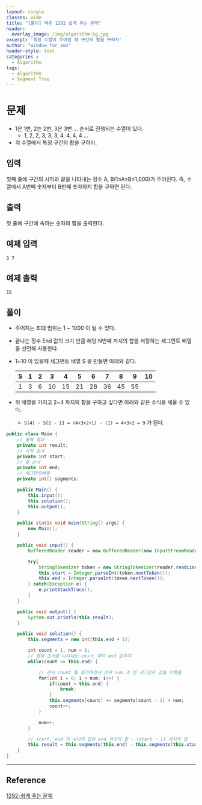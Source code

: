 ```yaml
--- 
layout: single
classes: wide
title: "[풀이] 백준 1292 쉽게 푸는 문제"
header:
  overlay_image: /img/algorithm-bg.jpg
excerpt: '특정 수열이 주어질 때 구간의 합을 구하자'
author: "window_for_sun"
header-style: text
categories :
  - Algorithm
tags:
  - Algorithm
  - Segment Tree
---  
```


# 문제
- 1은 1번, 2는 2번, 3은 3번 ... 순서로 진행되는 수열이 있다.
	- 1, 2, 2, 3, 3, 3, 4, 4, 4, 4 ...
- 위 수열에서 특정 구간의 합을 구하라.

## 입력
첫째 줄에 구간의 시작과 끝을 나타내는 정수 A, B(1≤A≤B≤1,000)가 주어진다. 즉, 수열에서 A번째 숫자부터 B번째 숫자까지 합을 구하면 된다.

## 출력
첫 줄에 구간에 속하는 숫자의 합을 출력한다.

## 예제 입력

```
3 7
```  

## 예제 출력

```
15
```  

## 풀이
- 주어지는 최대 범위는 1 ~ 1000 이 될 수 있다.
- 끝나는 정수 End 값의 크기 만큼 해당 N번째 까지의 합을 저장하는 세그먼트 배열을 선언해 사용한다.
- 1~10 이 있을때 세그먼트 배열 S 을 만들면 아래와 같다.
	
	S|1|2|3|4|5|6|7|8|9|10
	---|---|---|---|---|---|---|---|---|---|---
	 |1|3|6|10|15|21|28|36|45|55

- 위 배열을 가지고 2~4 까지의 합을 구하고 싶다면 아래와 같은 수식을 세울 수 있다.
 	- `S[4] - S[2 - 1] = (4+3+2+1) - (1) = 4+3+2 = 9` 가 된다.
	
```java
public class Main {
    // 출력 결과
    private int result;
    // 시작 순서
    private int start;
    // 끝 순서
    private int end;
    // 세그먼트배열
    private int[] segments;

    public Main() {
        this.input();
        this.solution();
        this.output();
    }

    public static void main(String[] args) {
        new Main();
    }

    public void input() {
        BufferedReader reader = new BufferedReader(new InputStreamReader(System.in));

        try{
            StringTokenizer token = new StringTokenizer(reader.readLine(), " ");
            this.start = Integer.parseInt(token.nextToken());
            this.end = Integer.parseInt(token.nextToken());
        } catch(Exception e) {
            e.printStackTrace();
        }
    }

    public void output() {
        System.out.println(this.result);
    }

    public void solution() {
        this.segments = new int[this.end + 1];

        int count = 1, num = 1;
        // 현재 순서를 나타내는 count 부터 end 값까지
        while(count <= this.end) {

            // 순서 count 를 증가하면서 숫자 num 과 전 세그먼트 값을 더해줌
            for(int i = 0; i < num; i++) {
                if(count > this.end) {
                    break;
                }
                this.segments[count] += segments[count - 1] + num;
                count++;
            }

            num++;
        }

        // start, end 의 사이의 합은 end 까지의 합 - (start - 1) 까지의 합
        this.result = this.segments[this.end] - this.segments[this.start - 1];
    }
}
```  

---
## Reference
[1292-쉽게 푸는 문제](https://www.acmicpc.net/problem/1292)  
